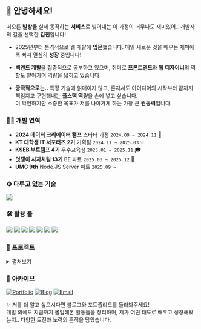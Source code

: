 ## 👋 안녕하세요!
떠오른 **발상을** 실제 동작하는 **서비스**로 빚어내는 이 과정이 너무나도 재미있어.. 개발자의 길을 선택한 **김진**입니다!

- 2025년부터 본격적으로 웹 개발에 **입문**했습니다. 매일 새로운 것을 배우는 재미에 푹 빠져 열심히 **성장** 중입니다!
  
- **백엔드 개발**을 집중적으로 공부하고 있으며, 취미로 **프론트엔드**와 **웹 디자이너**의 역할도 맡아가며 역량을 넓히고 있습니다.

- **궁극적으로는..** 특정 기술에 얽매이지 않고, 혼자서도 아이디어의 시작부터 끝까지 책임지고 구현해내는 **풀스택 역량**을 손에 넣고 싶습니다. <br/>이 막연하지만 소중한 목표가 저를 나아가게 하는 가장 큰 **원동력**입니다.

### 🧑‍💻 개발 연혁
- **2024 데이터 크리에이터 캠프** 스타터 과정 `2024.09 ~ 2024.11` 🚀
- **KT 대학생 IT 서포터즈 2기** 기획팀 `2024.11 ~ 2025.03` 💡
- **KSEB 부트캠프 4기** 우수교육생 `2025.01 ~ 2025.11` 🎓
- **멋쟁이 사자처럼 13기** BE 파트 `2025.03 ~ 2025.12` 🦁 
- **UMC 9th** Node.JS Server 파트 `2025.09 ~ ` 


### ⚙️ 다루고 있는 기술
<p>
  <a href="https://skillicons.dev">
    <img src="https://skillicons.dev/icons?i=nodejs,express,spring,django,react,mongodb,mysql,redis,aws" />
  </a>
</p>


### 🛠️ 활용 툴
<img src="https://img.shields.io/badge/QGIS-589632?style=flat-square&logo=QGIS&logoColor=white"/> <img src="https://img.shields.io/badge/ARCGIS-2C7AC3?style=flat-square&logo=ARCGIS&logoColor=white"/> <img src="https://img.shields.io/badge/Git-F05032?style=flat-square&logo=git&logoColor=white"/> <img src="https://img.shields.io/badge/GitHub-181717?style=flat-square&logo=github&logoColor=white"/> <img src="https://img.shields.io/badge/Docker-2496ED?style=flat-square&logo=docker&logoColor=white"/> <img src="https://img.shields.io/badge/Vercel-000000?style=flat-square&logo=vercel&logoColor=white"/> <img src="https://img.shields.io/badge/Postman-FF6C37?style=flat-square&logo=postman&logoColor=white"/>


### 📂 프로젝트
<details>
  <summary>펼쳐보기</summary>
  
| 기간 | 프로젝트명 | 설명 | 역할 및 기술스택 | 성과 |
| --- | --- | --- | --- | --- |
| 2020-2 | [🌡️ 열코찍](https://blog.naver.com/rlawls1448/222176589054) | 제 5회 INU 메이커 경진대회 출품작 | 아두이노 및 기획 / 팀장 | 🥈 우수상 수상 |
| 2024 여름 | [🏞 농촌 커뮤](https://blog.naver.com/rlawls1448/223648587549) | 2024 농어촌 디지털트윈 아이디어 경진대회 | 개인출품 / 기획 | 🥉 장려상 수상 |
| 2024 여름 | [🚑️ Recue Route](https://blog.naver.com/rlawls1448/223631106628) | 제6회 공간정보 활용·아이디어 경진대회 | 팀장 / 기획 | 🏆 최우수상 수상 |
| 2025-1 | [📰 ISSUE ONE](https://github.com/KSEB-4-E) | I-Mini Project 출품작 | React / FE + 팀장 및 기획 | 🏆 대상 수상 |
| 2025 여름 | [👨‍👩‍👧 FamiLog](https://github.com/LikeLion-13th-E-TEAM-Inha-Hackathon) | 멋쟁이사자처럼 인하대 해커톤 | Django / BE | - |
| 2025 여름 | [🚚 Smart WMS](https://github.com/KSEB-4th-Project-3rd-Team) | 신세계 I&C 산학협력 프로젝트 출품작 | Spring Boot / BE + FE 보조 | 🥈 우수상 수상 |
| 2025 여름 | [👬 건너건너](https://github.com/Team-Hawaiian-Pizza) | 멋쟁이사자처럼 중앙해커톤 | Django / BE - 1대1 채팅 파트 | - |
| 2025 여름 ~ | [🕊 쉼표](https://github.com/ShymPyo) | K-Paas 공모전 출품작 | React Native / FE + Design | - |
| 2025.09 ~ | [🤖 Neo& X MFS ](https://github.com/Jinacker/neon_maker) | 2025 메이커페어 서울 부스 소개 페이지 | React / FE + Design | - |

</details>

### 📝 아카이브
[![Portfolio](https://img.shields.io/badge/Portfolio-1E90FF?style=for-the-badge&logo=vercel&logoColor=white)](https://port-folio-two-navy.vercel.app/)
[![Blog](https://img.shields.io/badge/Blog-03C75A?style=for-the-badge&logo=naver&logoColor=white)](https://blog.naver.com/rlawls1448)
[![Email](https://img.shields.io/badge/Email-0078D4?style=for-the-badge&logo=gmail&logoColor=white)](mailto:rlawls1448@naver.com)

✨ 저를 더 알고 싶으시다면 블로그와 포트폴리오를 둘러봐주세요! <br/>
개발 외에도 지금까지 몰입해온 활동들을 정리하며, 제가 어떤 태도로 배우고 성장해왔는지.. 다양한 도전과 노력의 흔적을 담았습니다.
